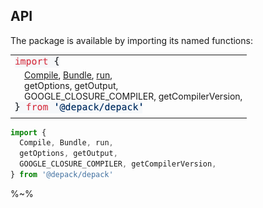 ## API

The package is available by importing its named functions:

<table>
<tr/>
<tr><td>
<img src=".documentary/import1.png"><br>
&nbsp;&nbsp;&nbsp;&nbsp;<a href="#async-compileoptions-compileconfigrunoptions-runconfigcompilerargs-arraystring-string">Compile</a>, <a href="#async-bundleoptions-bundleconfigrunoptions-runconfigcompilerargs-arraystring-string">Bundle</a>, <a href="#async-runargs-arraystringopts-runconfig-string">run</a>,<br>
&nbsp;&nbsp;&nbsp;&nbsp;getOptions, getOutput,<br>
&nbsp;&nbsp;&nbsp;&nbsp;GOOGLE_CLOSURE_COMPILER, getCompilerVersion,<br>
<img src=".documentary/from1.png">
</td></tr>
</table>

```js
import {
  Compile, Bundle, run,
  getOptions, getOutput,
  GOOGLE_CLOSURE_COMPILER, getCompilerVersion,
} from '@depack/depack'
```

%~%